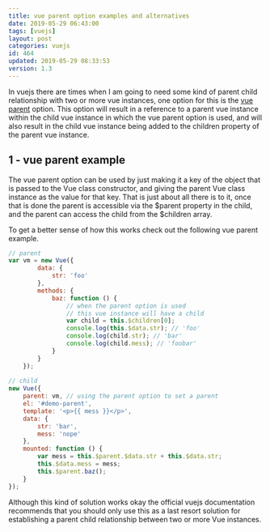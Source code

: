 ```yaml
---
title: vue parent option examples and alternatives
date: 2019-05-29 06:43:00
tags: [vuejs]
layout: post
categories: vuejs
id: 464
updated: 2019-05-29 08:33:53
version: 1.3
---
```


In vuejs there are times when I am going to need some kind of parent child relationship with two or more vue instances, one option for this is the [vue parent](https://vuejs.org/v2/api/#parent) option. This option will result in a reference to a parent vue instance within the child vue instance in which the vue parent option is used, and will also result in the child vue instance being added to the children property of the parent vue instance.

<!-- more -->

## 1 - vue parent example

The vue parent option can be used by just making it a key of the object that is passed to the Vue class constructor, and giving the parent Vue class instance as the value for that key. That is just about all there is to it, once that is done the parent is accessible via the $parent property in the child, and the parent can access the child from the $children array.

To get a better sense of how this works check out the following vue parent example.

```js
// parent
var vm = new Vue({
        data: {
            str: 'foo'
        },
        methods: {
            baz: function () {
                // when the parent option is used
                // this vue instance will have a child
                var child = this.$children[0];
                console.log(this.$data.str); // 'foo'
                console.log(child.str); // 'bar'
                console.log(child.mess); // 'foobar'
            }
        }
    });
 
// child
new Vue({
    parent: vm, // using the parent option to set a parent
    el: '#demo-parent',
    template: '<p>{{ mess }}</p>',
    data: {
        str: 'bar',
        mess: 'nope'
    },
    mounted: function () {
        var mess = this.$parent.$data.str + this.$data.str;
        this.$data.mess = mess;
        this.$parent.baz();
    }
});
```

Although this kind of solution works okay the official vuejs documentation recommends that you should only use this as a last resort solution for establishing a parent child relationship between two or more Vue instances.